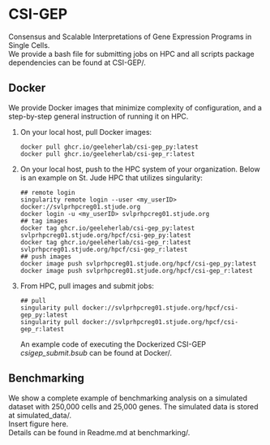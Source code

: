 # CSI-GEP
Consensus and Scalable Interpretations of Gene Expression Programs in Single Cells.\
We provide a bash file for submitting jobs on HPC and all scripts package dependencies can be found at CSI-GEP/.

## Docker
We provide Docker images that minimize complexity of configuration, and a step-by-step general instruction of running it on HPC.
1. On your local host, pull Docker images:
   ```
   docker pull ghcr.io/geeleherlab/csi-gep_py:latest
   docker pull ghcr.io/geeleherlab/csi-gep_r:latest
   ```
2. On your local host, push to the HPC system of your organization. Below is an example on St. Jude HPC that utilizes singularity:
   ```
   ## remote login
   singularity remote login --user <my_userID> docker://svlprhpcreg01.stjude.org
   docker login -u <my_userID> svlprhpcreg01.stjude.org
   ## tag images
   docker tag ghcr.io/geeleherlab/csi-gep_py:latest svlprhpcreg01.stjude.org/hpcf/csi-gep_py:latest
   docker tag ghcr.io/geeleherlab/csi-gep_r:latest svlprhpcreg01.stjude.org/hpcf/csi-gep_r:latest
   ## push images
   docker image push svlprhpcreg01.stjude.org/hpcf/csi-gep_py:latest
   docker image push svlprhpcreg01.stjude.org/hpcf/csi-gep_r:latest
   ```
3. From HPC, pull images and submit jobs:
   ```
   ## pull
   singularity pull docker://svlprhpcreg01.stjude.org/hpcf/csi-gep_py:latest
   singularity pull docker://svlprhpcreg01.stjude.org/hpcf/csi-gep_r:latest
   ```
   An example code of executing the Dockerized CSI-GEP *csigep_submit.bsub* can be found at Docker/.


## Benchmarking 
We show a complete example of benchmarking analysis on a simulated dataset with 250,000 cells and 25,000 genes. The simulated data is stored at simulated_data/.\
Insert figure here.\
Details can be found in Readme.md at benchmarking/.


